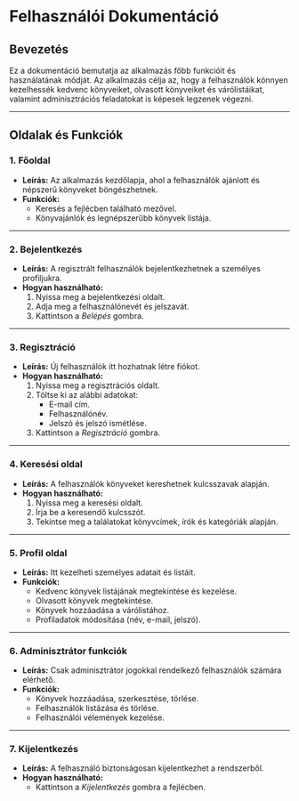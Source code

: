 # Felhasználói Dokumentáció

## Bevezetés
Ez a dokumentáció bemutatja az alkalmazás főbb funkcióit és használatának módját. Az alkalmazás célja az, hogy a felhasználók könnyen kezelhessék kedvenc könyveiket, olvasott könyveiket és várólistáikat, valamint adminisztrációs feladatokat is képesek legzenek végezni.

---

## Oldalak és Funkciók

### 1. **Főoldal**
- **Leírás:** Az alkalmazás kezdőlapja, ahol a felhasználók ajánlott és népszerű könyveket böngészhetnek.
- **Funkciók:**
  - Keresés a fejlécben található mezővel.
  - Könyvajánlók és legnépszerűbb könyvek listája.

---

### 2. **Bejelentkezés**
- **Leírás:** A regisztrált felhasználók bejelentkezhetnek a személyes profiljukra.
- **Hogyan használható:**
  1. Nyissa meg a bejelentkezési oldalt.
  2. Adja meg a felhasználónevét és jelszavát.
  3. Kattintson a *Belépés* gombra.

---

### 3. **Regisztráció**
- **Leírás:** Új felhasználók itt hozhatnak létre fiókot.
- **Hogyan használható:**
  1. Nyissa meg a regisztrációs oldalt.
  2. Töltse ki az alábbi adatokat:
     - E-mail cím.
     - Felhasználónév.
     - Jelszó és jelszó ismétlése.
  3. Kattintson a *Regisztráció* gombra.

---

### 4. **Keresési oldal**
- **Leírás:** A felhasználók könyveket kereshetnek kulcsszavak alapján.
- **Hogyan használható:**
  1. Nyissa meg a keresési oldalt.
  2. Írja be a keresendő kulcsszót.
  3. Tekintse meg a találatokat könyvcímek, írók és kategóriák alapján.

---

### 5. **Profil oldal**
- **Leírás:** Itt kezelheti személyes adatait és listáit.
- **Funkciók:**
  - Kedvenc könyvek listájának megtekintése és kezelése.
  - Olvasott könyvek megtekintése.
  - Könyvek hozzáadása a várólistához.
  - Profiladatok módosítása (név, e-mail, jelszó).

---

### 6. **Adminisztrátor funkciók**
- **Leírás:** Csak adminisztrátor jogokkal rendelkező felhasználók számára elérhető.
- **Funkciók:**
  - Könyvek hozzáadása, szerkesztése, törlése.
  - Felhasználók listázása és törlése.
  - Felhasználói vélemények kezelése.

---

### 7. **Kijelentkezés**
- **Leírás:** A felhasználó biztonságosan kijelentkezhet a rendszerből.
- **Hogyan használható:**
  - Kattintson a *Kijelentkezés* gombra a fejlécben.
